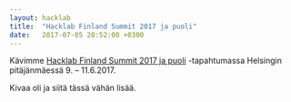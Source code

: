 ```yaml
---
layout: hacklab
title:  "Hacklab Finland Summit 2017 ja puoli"
date:   2017-07-05 20:52:00 +0300
---
```


Kävimme [Hacklab Finland Summit 2017 ja puoli](http://helsinki.hacklab.fi/tapahtumat/hsf17puoli/) -tapahtumassa Helsingin pitäjänmäessä 9. – 11.6.2017.

Kivaa oli ja siitä tässä vähän lisää.